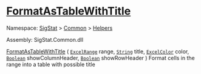 # [FormatAsTableWithTitle](./ExcelHelper-100663988.md)

Namespace: [SigStat]() > [Common](./../../README.md) > [Helpers](./../README.md)

Assembly: SigStat.Common.dll

[FormatAsTableWithTitle](./ExcelHelper-100663988.md) ( [`ExcelRange`](./ExcelHelper-100663988.md) range, [`String`](https://docs.microsoft.com/en-us/dotnet/api/System.String) title, [`ExcelColor`](./../Excel/ExcelColor.md) color, [`Boolean`](https://docs.microsoft.com/en-us/dotnet/api/System.Boolean) showColumnHeader, [`Boolean`](https://docs.microsoft.com/en-us/dotnet/api/System.Boolean) showRowHeader )              Format cells in the range into a table with possible title
